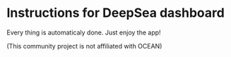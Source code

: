 # Instructions for DeepSea dashboard

Every thing is automaticaly done. Just enjoy the app!

(This community project is not affiliated with OCEAN)